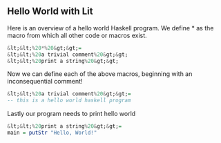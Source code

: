 ## Hello World with Lit

Here is an overview of a hello world Haskell program.  We define * as the macro from which all other code or macros exist.
```Haskell
&lt;&lt;%20*%20&gt;&gt;=
&lt;&lt;%20a trivial comment%20&gt;&gt;
&lt;&lt;%20print a string%20&gt;&gt;
```
Now we can define each of the above macros,
beginning with an inconsequential comment!
```Haskell
&lt;&lt;%20a trivial comment%20&gt;&gt;=
-- this is a hello world haskell program
```
Lastly our program needs to print hello world
```Haskell
&lt;&lt;%20print a string%20&gt;&gt;=
main = putStr "Hello, World!"
```
